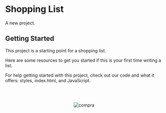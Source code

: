 # Shopping List

A new project.

## Getting Started

This project is a starting point for a shopping list.

Here are some resources to get you started if this is your first time writing a list.

For help getting started with this project, check out our code and what it offers:
styles, index.html, and JavaScript.

<!--START_SECTION:footer-->

<br />
<br />

<p align="center">
<img align="center" src="img/compra.png" alt="compra"/>
</p>
